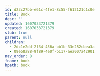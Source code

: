 ```yaml
---
id: d23c27bb-e61c-4fe1-8c55-f612121c1c0e
title: Book
desc: ''
updated: 1607033721379
created: 1607033721379
stub: true
parent: null
children:
  - 2dc1e2dd-2f34-456a-bb1b-33e282cbea3a
  - 09e58a88-9f89-4e0f-b117-aea007a42901
nav_order: 8
fname: book
hpath: book
---
```



